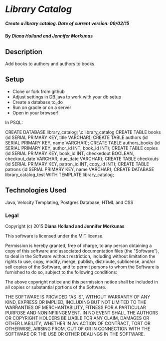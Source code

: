 # _Library Catalog_

##### _Create a library catalog. Date of current version: 09/02/15_

#### By _**Diana Holland and Jennifer Morkunas**_

## Description

Add books to authors and authors to books.

## Setup

* Clone or fork from github
* Adjust settings in DB.java to work with your db setup
* Create a database to_do
* Run on gradle or on a server
* Open in your browser!

In PSQL:

CREATE DATABASE library_catalog;
\c library_catalog
CREATE TABLE books (id SERIAL PRIMARY KEY, title VARCHAR);
CREATE TABLE authors (id SERIAL PRIMARY KEY, name VARCHAR);
CREATE TABLE authors_books (id SERIAL PRIMARY KEY, author_id INT, book_id INT);
CREATE TABLE copies (id SERIAL PRIMARY KEY, book_id INT, checkedout BOOLEAN, checkout_date VARCHAR, due_date VARCHAR);
CREATE TABLE checkouts (id SERIAL PRIMARY KEY, patron_id INT, copy_id INT);
CREATE TABLE patrons (id SERIAL PRIMARY KEY, name VARCHAR);
CREATE DATABASE library_catalog_test WITH TEMPLATE library_catalog;

## Technologies Used

Java, Velocity Templating, Postgres Database, HTML and CSS



### Legal

Copyright (c) 2015 **Diana Holland and Jennifer Morkunas**

This software is licensed under the MIT license.

Permission is hereby granted, free of charge, to any person obtaining a copy
of this software and associated documentation files (the "Software"), to deal
in the Software without restriction, including without limitation the rights
to use, copy, modify, merge, publish, distribute, sublicense, and/or sell
copies of the Software, and to permit persons to whom the Software is
furnished to do so, subject to the following conditions:

The above copyright notice and this permission notice shall be included in
all copies or substantial portions of the Software.

THE SOFTWARE IS PROVIDED "AS IS", WITHOUT WARRANTY OF ANY KIND, EXPRESS OR
IMPLIED, INCLUDING BUT NOT LIMITED TO THE WARRANTIES OF MERCHANTABILITY,
FITNESS FOR A PARTICULAR PURPOSE AND NONINFRINGEMENT. IN NO EVENT SHALL THE
AUTHORS OR COPYRIGHT HOLDERS BE LIABLE FOR ANY CLAIM, DAMAGES OR OTHER
LIABILITY, WHETHER IN AN ACTION OF CONTRACT, TORT OR OTHERWISE, ARISING FROM,
OUT OF OR IN CONNECTION WITH THE SOFTWARE OR THE USE OR OTHER DEALINGS IN
THE SOFTWARE.
